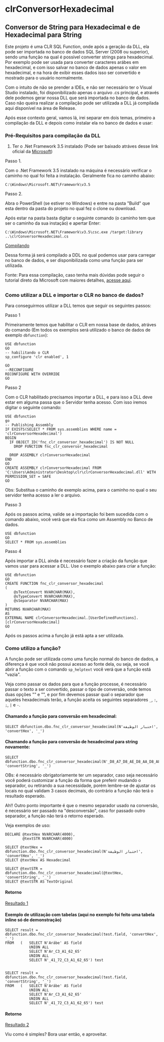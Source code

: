# clrConversorHexadecimal

## Conversor de String para Hexadecimal e de Hexadecimal para String

Este projeto é uma CLR SQL Function, onde após a geração da DLL, ela pode ser importada no banco de dados SQL Server (2008 ou superior), sendo uma função na qual é possível converter strings para hexadecimal. Por exemplo pode ser usada para converter caracteres arábes em hexadecimal, e com isso salvar no banco de dados apenas o valor em hexadecimal, e na hora de exibir esses dados isso ser convertido e mostrado para o usuário normalmente. 

Com o intuito de não se prender a IDEs, e não ser necessário ter o Visual Studio instalado, foi disponibilizado apenas o arquivo .cs principal, e através dele podemos gerar nossa DLL que será importada no banco de dados. Caso não queira realizar a compilação pode ser utilizada a DLL já compilada aqui disponível na área de Release. 

Após esse contexto geral, vamos lá, irei separar em dois temas, primeiro a compilação da DLL e depois como instalar ela no banco de dados e usar: 

### Pré-Requisitos para compilação da DLL

1. Ter o .Net Framework 3.5 instalado (Pode ser baixado atráves desse link oficial da [Microsoft](https://www.microsoft.com/pt-br/download/details.aspx?id=21))

Passo 1. 

Com o .Net Framework 3.5 instalado na máquina é necessário verificar o caminho no qual foi feita a instalação. Geralmente fica no caminho abaixo:

`C:\Windows\Microsoft.NET\Framework\v3.5`

Passo 2. 

Abra o PowerShell (se estiver no Windows) e entre na pasta "Build" que esta dentro da pasta do projeto no qual fez o clone ou download.

Após estar na pasta basta digitar o seguinte comando (o caminho tem que ser o caminho da sua instação) e apertar Enter: 

`C:\Windows\Microsoft.NET\Framework\v3.5\csc.exe /target:library ..\clrConversorHexadecimal.cs`

[Compilando](screenshots/compilation.png)

Dessa forma já será compilado a DDL no qual podemos usar para carregar no banco de dados, e ser disponibilizada como uma função para ser utilizada. 

Fonte: Para essa compilação, caso tenha mais dúvidas pode seguir o tutorial direto da Microsoft com maiores detalhes, [acesse aqui](https://docs.microsoft.com/pt-br/sql/relational-databases/clr-integration/database-objects/getting-started-with-clr-integration?view=sql-server-ver15). 

##

### Como utilizar a DLL e importar o CLR no banco de dados?

Para conseguirmos utilizar a DLL temos que seguir os seguintes passos:

Passo 1

Primeiramente temos que habilitar o CLR em nossa base de dados, atráves do comando (Em todos os exemplos será utilizado o banco de dados de exemplo `dbfunction`):

```
USE dbfunction
GO
-- habilitando o CLR
sp_configure 'clr enabled', 1

GO
--RECONFIGURE
RECONFIGURE WITH OVERRIDE
GO
```

Passo 2

Com o CLR habilitado precisamos importar a DLL, e para isso a DLL deve estar em alguma passa que o Servidor tenha acesso. Com isso iremos digitar o seguinte comando:

```
USE dbfunction
go
-- Publishing Assembly
IF EXISTS(SELECT * FROM sys.assemblies WHERE name = 'clrConversorHexadecimal')
BEGIN
  IF OBJECT_ID('fnc_clr_conversor_hexadecimal') IS NOT NULL
    DROP FUNCTION fnc_clr_conversor_hexadecimal

  DROP ASSEMBLY clrConversorHexadecimal
END
GO
CREATE ASSEMBLY clrConversorHexadecimal FROM 'C:\Users\Administrator\Desktop\clr\clrConversorHexadecimal.dll' WITH PERMISSION_SET = SAFE
GO
```

Obs: Substitua o caminho de exemplo acima, para o caminho no qual o seu servidor tenha acesso a ler o arquivo. 


Passo 3

Após os passos acima, valide se a importação foi bem sucedida com o comando abaixo, você verá que ela fica como um Assembly no Banco de dados. 

```
USE dbfunction
GO
SELECT * FROM sys.assemblies
```

Passo 4 

Após importar a DLL ainda é necessário fazer a criação da função que vamos usar para acessar a DLL. Use o exemplo abaixo para criar a função:

```
USE dbfunction
GO
CREATE FUNCTION fnc_clr_conversor_hexadecimal
(
    @sTextConvert NVARCHAR(MAX),
    @sTypeConvert NVARCHAR(MAX),
    @sSeparator NVARCHAR(MAX)
)
RETURNS NVARCHAR(MAX)
AS
EXTERNAL NAME clrConversorHexadecimal.[UserDefinedFunctions].[clrConversorHexadecimal]
GO
```

Após os passos acima a função já está apta a ser utilizada. 


### Como utilizo a função? 

A função pode ser utilizada como uma função normal do banco de dados, a diferença é que você não possui acesso ao fonte dela, ou seja, se você abrir a função com o comando `sp_helptext` você verá que a função está "vazia". 

Veja como passar os dados para que a função processe, é necessário passar o texto a ser convertido, passar o tipo de conversão, onde temos duas opções "" e "", e por fim devemos passar qual o separador que aqueles hexadecimals terão, a função aceita os seguintes separadores `_`, `:`, `;`, `|` e `-`. 

#### Chamando a função para conversão em hexadecimal:

```
SELECT dbfunction.dbo.fnc_clr_conversor_hexadecimal(N'اختبار الوظيفة', 'convertHex', '_')
```

#### Chamando a função para conversão de hexadecimal para string novamente:

```
SELECT dbfunction.dbo.fnc_clr_conversor_hexadecimal(N'_D8_A7_D8_AE_D8_AA_D8_A8_D8_A7_D8_B1_20_D8_A7_D9_84_D9_88_D8_B8_D9_8A_D9_81_D8_A9', 'convertString', '_')
```

OBs: é necessário obrigatoriamente ter um separador, caso seja necessário você poderá customizar a função da forma que preferir mudando o separador, ou retirando a sua necessidade, porém lembre-se de ajustar os locais no qual validam 3 casos decimais, do contrário a função não terá o resultado esperado.

Ah!! Outro ponto importante é que o mesmo separador usado na conversão, é necessário ser passado na "desconversão", caso for passado outro separador, a função não terá o retorno esperado.

Veja exemplos de uso:

```
DECLARE @textHex NVARCHAR(4000), 
		@textSTR NVARCHAR(4000)

SELECT @textHex = dbfunction.dbo.fnc_clr_conversor_hexadecimal(N'اختبار الوظيفة', 'convertHex', '_')
SELECT @textHex AS Hexadecimal

SELECT @textSTR = dbfunction.dbo.fnc_clr_conversor_hexadecimal(@textHex, 'convertString', '_')
SELECT @textSTR AS TextOriginal
```

#### Retorno

[Resultado 1](screenshots/testResult.png)

#### Exemplo de utilização com tabelas (aqui no exemplo foi feito uma tabela inline só de demonstração)

```
SELECT result = dbfunction.dbo.fnc_clr_conversor_hexadecimal(test.field, 'convertHex', '_')
FROM   (   SELECT N'Arábe' AS field
           UNION ALL
           SELECT N'Ar_C3_A1_62_65'
           UNION ALL
           SELECT N'_41_72_C3_A1_62_65') test


SELECT result = dbfunction.dbo.fnc_clr_conversor_hexadecimal(test.field, 'convertString', '_')
FROM   (   SELECT N'Arábe' AS field
           UNION ALL
           SELECT N'Ar_C3_A1_62_65'
           UNION ALL
           SELECT N'_41_72_C3_A1_62_65') test
```

#### Retorno

[Resultado 2](screenshots/testResultTwo.png)

Viu como é simples? Bora usar então, e aproveitar. 








